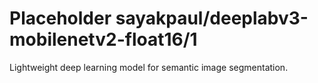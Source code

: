 # Placeholder sayakpaul/deeplabv3-mobilenetv2-float16/1
Lightweight deep learning model for semantic image segmentation.

<!-- task: image-segmentation -->
<!-- network-architecture: deeplab-mobilenetv2-coco-voc-trainval -->
<!-- dataset: pascal-voc-2012 -->
<!-- fine-tunable: false -->
<!-- language: en -->
<!-- license: apache-2.0 -->